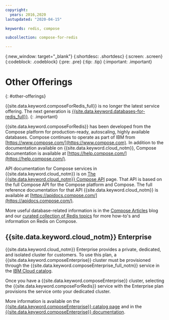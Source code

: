 ```yaml
---
copyright:
  years: 2016,2020
lastupdated: "2020-04-15"

keywords: redis, compose

subcollection: compose-for-redis

---
```


{:new_window: target="_blank"}
{:shortdesc: .shortdesc}
{:screen: .screen}
{:codeblock: .codeblock}
{:pre: .pre}
{:tip: .tip}
{:important: .important}

# Other Offerings
{: #other-offerings}

{{site.data.keyword.composeForRedis_full}} is no longer the latest service offering. The next generation is [{{site.data.keyword.databases-for-redis_full}}](/docs/databases-for-redis?topic=databases-for-redis-getting-started).
{: .important}

{{site.data.keyword.composeForRedis}} has been developed from the Compose platform for production-ready, autoscaling, highly available databases. Compose continues to operate as part of IBM from [https://www.compose.com/](https://www.compose.com). In addition to the documentation available on {{site.data.keyword.cloud_notm}}, Compose documentation is available at [https://help.compose.com/](https://help.compose.com/).

API documentation for Compose services in {{site.data.keyword.cloud_notm}} is on [The {{site.data.keyword.cloud_notm}} Compose API](https://www.compose.com/articles/the-ibm-cloud-compose-api/) page. That API is based on the full Compose API for the Compose platform and Compose. The full reference documentation for that API {{site.data.keyword.cloud_notm}} is available at [https://apidocs.compose.com/](https://apidocs.compose.com/).

More useful database-related information is in the [Compose Articles](https://www.compose.com/articles/) blog and our [curated collection of Redis topics](https://www.compose.com/articles/curated-collection-redis/) for more how-to's and information on Redis on Compose.

## {{site.data.keyword.cloud_notm}} Enterprise

{{site.data.keyword.cloud_notm}} Enterprise provides a private, dedicated, and isolated cluster for customers. To use this plan, a {{site.data.keyword.composeEnterprise}} cluster must be provisioned through the {{site.data.keyword.composeEnterprise_full_notm}} service in the [IBM Cloud catalog](https://{DomainName}/catalog/).

Once you have a {{site.data.keyword.composeEnterprise}} cluster, selecting the {{site.data.keyword.composeForRedis}} service with the Enterprise plan provisions the service onto your dedicated cluster. 

More information is available on the [{{site.data.keyword.composeEnterprise}} catalog page](https://{DomainName}/catalog/compose-enterprise) and in the [{{site.data.keyword.composeEnterprise}} documentation](https://{DomainName}/docs/ComposeEnterprise/index.html#about-compose-enterprise).
